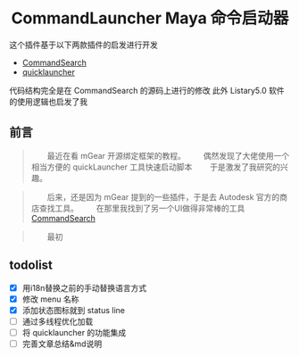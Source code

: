 
<h1 style="text-align:center">
CommandLauncher Maya 命令启动器
</h1>

这个插件基于以下两款插件的启发进行开发
+ [CommandSearch](http://technicaldirector.nl/projects/command_search/)
+ [quicklauncher](https://github.com/csaez/quicklauncher)

代码结构完全是在 CommandSearch 的源码上进行的修改
此外 Listary5.0 软件的使用逻辑也启发了我

## 前言

> &emsp;&emsp;最近在看 mGear 开源绑定框架的教程。
> &emsp;&emsp;偶然发现了大佬使用一个相当方便的 quickLauncher 工具快速启动脚本
> &emsp;&emsp;于是激发了我研究的兴趣。

> &emsp;&emsp;后来，还是因为 mGear 提到的一些插件，于是去 Autodesk 官方的商店查找工具。
> &emsp;&emsp;在那里我找到了另一个UI做得非常棒的工具 [CommandSearch](https://apps.autodesk.com/MAYA/en/Detail/Index?id=3148420959640138602)

> &emsp;&emsp;最初

## todolist

- [x] 用i18n替换之前的手动替换语言方式
- [x] 修改 menu 名称
- [x] 添加状态图标就到 status line
- [ ] 通过多线程优化加载
- [ ] 将 quicklauncher 的功能集成
- [ ] 完善文章总结&md说明
